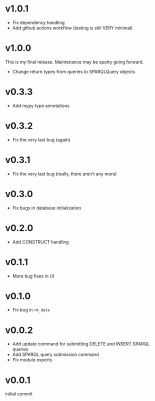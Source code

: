 v1.0.1
======

 * Fix dependency handling
 * Add github actions workflow (testing is still VERY minimal)

v1.0.0
======

 This is my final release. Maintenance may be spotty going forward.

 * Change return types from queries to SPARQLQuery objects

v0.3.3
======

 * Add mypy type annotations

v0.3.2
======

 * Fix the very last bug (again)

v0.3.1
======

 * Fix the very last bug (really, there aren't any more)

v0.3.0
======

 * Fix bugs in database initialization

v0.2.0
======

 * Add CONSTRUCT handling 

v0.1.1
======

 * More bug fixes in UI

v0.1.0
======

 * Fix bug in `rm_data`

v0.0.2
======

 * Add update command for submitting DELETE and INSERT SPARQL queries
 * Add SPARQL query submission command
 * Fix module exports

v0.0.1
======

initial commit
